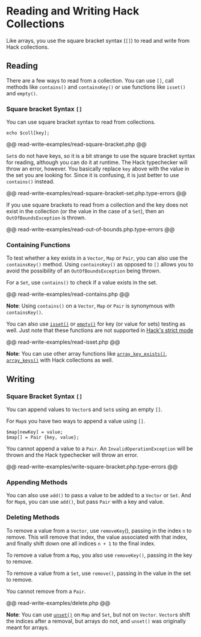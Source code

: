 # Reading and Writing Hack Collections

Like arrays, you use the square bracket syntax (`[]`) to read and write from Hack collections. 

## Reading

There are a few ways to read from a collection. You can use `[]`, call methods like `contains()` and `containsKey()` or use functions like `isset()` and `empty()`.

### Square bracket Syntax  `[]`

You can use square bracket syntax to read from collections.

```
echo $coll[key];
```

@@ read-write-examples/read-square-bracket.php @@

`Set`s do not have keys, so it is a bit strange to use the square bracket syntax for reading, although you can do it at runtime. The Hack typechecker will throw an error, however. You basically replace `key` above with the value in the set you are looking for. Since it is confusing, it is just better to use `contains()` instead.

@@ read-write-examples/read-square-bracket-set.php.type-errors @@

If you use square brackets to read from a collection and the key does not exist in the collection (or the value in the case of a `Set`), then an `OutOfBoundsException` is thrown.

@@ read-write-examples/read-out-of-bounds.php.type-errors @@

### Containing Functions

To test whether a key exists in a `Vector`, `Map` or `Pair`, you can also use the `containsKey()` method. Using `containsKey()` as opposed to `[]` allows you to avoid the possibility of an `OutOfBoundsException` being thrown.

For a `Set`, use `contains()` to check if a value exists in the set.

@@ read-write-examples/read-contains.php @@

**Note**: Using `contains()` on a `Vector`, `Map` or `Pair` is synonymous with `containsKey()`.

You can also use [`isset()`](http://php.net/manual/en/function.isset.php) or [`empty()`](http://php.net/manual/en/function.empty.php) for key (or value for sets) testing as well. Just note that these functions are not supported in [Hack's strict mode](../typechecker/modes.md)

@@ read-write-examples/read-isset.php @@

**Note**: You can use other array functions like [`array_key_exists()`](http://php.net/manual/en/function.array-key-exists.php), [`array_keys()`](http://php.net/manual/en/function.array-keys.php) with Hack collections as well.

## Writing

### Square Bracket Syntax `[]`

You can append values to `Vector`s and `Set`s using an empty `[]`. 

For `Map`s you have two ways to append a value using `[]`. 

```
$map[newKey] = value;
$map[] = Pair {key, value};
```

You cannot append a value to a `Pair`. An `InvalidOperationException` will be thrown and the Hack typechecker will throw an error.

@@ read-write-examples/write-square-bracket.php.type-errors @@

### Appending Methods

You can also use `add()` to pass a value to be added to a `Vector` or `Set`. And for `Map`s, you can use `add()`, but pass `Pair` with a key and value.

### Deleting Methods

To remove a value from a `Vector`, use `removeKey`(), passing in the index `n` to remove. This will remove that index, the value associated with that index, and finally shift down one all indices `n + 1` to the final index.

To remove a value from a `Map`, you also use `removeKey()`, passing in the key to remove.

To remove a value from a `Set`, use `remove()`, passing in the value in the set to remove.

You cannot remove from a `Pair`.

@@ read-write-examples/delete.php @@

**Note**: You can use [`unset()`](http://php.net/manual/en/function.unset.php) on `Map` and `Set`, but not on `Vector`. `Vector`s shift the indices after a removal, but arrays do not, and `unset()` was originally meant for arrays.

